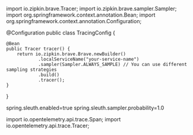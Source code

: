 import io.zipkin.brave.Tracer;
import io.zipkin.brave.sampler.Sampler;
import org.springframework.context.annotation.Bean;
import org.springframework.context.annotation.Configuration;

@Configuration
public class TracingConfig {

    @Bean
    public Tracer tracer() {
        return io.zipkin.brave.Brave.newBuilder()
                .localServiceName("your-service-name")
                .sampler(Sampler.ALWAYS_SAMPLE) // You can use different sampling strategies
                .build()
                .tracer();
    }
}


spring.sleuth.enabled=true
spring.sleuth.sampler.probability=1.0


import io.opentelemetry.api.trace.Span;
import io.opentelemetry.api.trace.Tracer;
